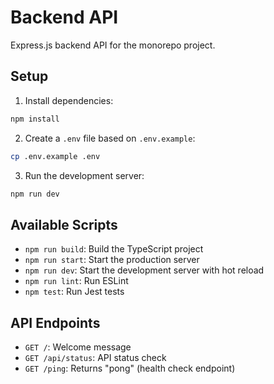 # Backend API

Express.js backend API for the monorepo project.

## Setup

1. Install dependencies:
```bash
npm install
```

2. Create a `.env` file based on `.env.example`:
```bash
cp .env.example .env
```

3. Run the development server:
```bash
npm run dev
```

## Available Scripts

- `npm run build`: Build the TypeScript project
- `npm run start`: Start the production server
- `npm run dev`: Start the development server with hot reload
- `npm run lint`: Run ESLint
- `npm test`: Run Jest tests

## API Endpoints

- `GET /`: Welcome message
- `GET /api/status`: API status check
- `GET /ping`: Returns "pong" (health check endpoint) 